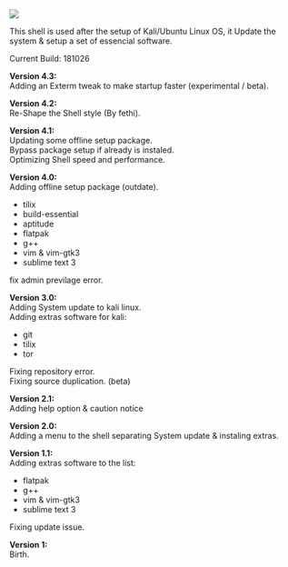 <img src="https://www.lifewire.com/thmb/SuiVBQs2MqQEdUReziVgq2_jdkE=/768x0/filters:no_upscale():max_bytes(150000):strip_icc()/Gnu-bash-logo.svg-58c6fe745f9b58af5c8d8017.png">

This shell is used after the setup of Kali/Ubuntu Linux OS, it Update the system & setup a set of essencial software.

Current Build:  181026

**Version 4.3:**<br>
Adding an Exterm tweak to make startup faster (experimental / beta).<br>

**Version 4.2:**<br>
Re-Shape the Shell style (By fethi).<br>

**Version 4.1:**<br>
Updating some offline setup package.<br>
Bypass package setup if already is instaled.<br>
Optimizing Shell speed and performance.<br>

**Version 4.0:**<br>
Adding offline setup package (outdate).<br>
* tilix
* build-essential
* aptitude
* flatpak
* g++
* vim & vim-gtk3
* sublime text 3

fix admin previlage error.<br>

**Version 3.0:**<br>
Adding System update to kali linux.<br>
Adding extras software for kali:<br>
* git
* tilix
* tor

Fixing repository error.<br>
Fixing source duplication. (beta)

**Version 2.1:**<br>
Adding help option & caution notice

**Version 2.0:**<br>
Adding a menu to the shell separating System update & instaling extras.

**Version 1.1:**<br>
Adding extras software to the list:<br>
* flatpak
* g++
* vim & vim-gtk3
* sublime text 3

Fixing update issue.

**Version 1:**<br>
Birth.
